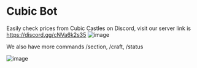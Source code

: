 # Cubic Bot
Easily check prices from Cubic Castles on Discord,
visit our server link is https://discord.gg/cNVa6k2s35
![image](https://github.com/ccprices/ccprices.github.io/assets/87068650/8d5b5c99-48a0-46f0-86a5-0cc0ba4d6f8f)

We also have more commands /section, /craft, /status

![image](https://github.com/ccprices/ccprices.github.io/assets/87068650/37d1fded-5a33-4acc-8dd2-1b9328f80fe8)
